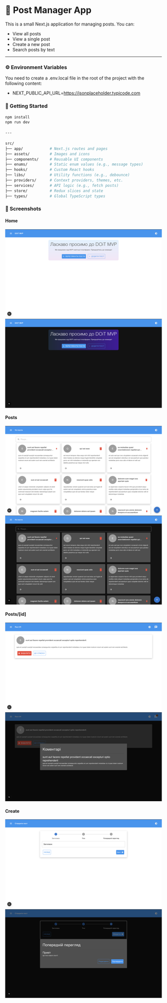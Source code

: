 # 📝 Post Manager App

This is a small Next.js application for managing posts. You can:

- View all posts
- View a single post
- Create a new post
- Search posts by text

---

### ⚙️ Environment Variables

You need to create a .env.local file in the root of the project with the following content:

- NEXT_PUBLIC_API_URL=https://jsonplaceholder.typicode.com

### 🚀 Getting Started

```bash
npm install
npm run dev

---

src/
├── app/            # Next.js routes and pages
├── assets/         # Images and icons
├── components/     # Reusable UI components
├── enums/          # Static enum values (e.g., message types)
├── hooks/          # Custom React hooks
├── libs/           # Utility functions (e.g., debounce)
├── providers/      # Context providers, themes, etc.
├── services/       # API logic (e.g., fetch posts)
├── store/          # Redux slices and state
├── types/          # Global TypeScript types

```

### 📸 Screenshots

#### Home

![Home](public/screenshots/home_light.png)
![Hom](public/screenshots/home_dark.png)

#### Posts

![Post](public/screenshots/posts_light.png)
![Post](public/screenshots/posts_dark.png)

#### Posts/[id]

![Posts/[id]](public/screenshots/detailed_light.png)
![Posts/[id]](public/screenshots/detailed_dark.png)

#### Create

![Create](public/screenshots/create_light.png)
![Create](public/screenshots/create_dark.png)

